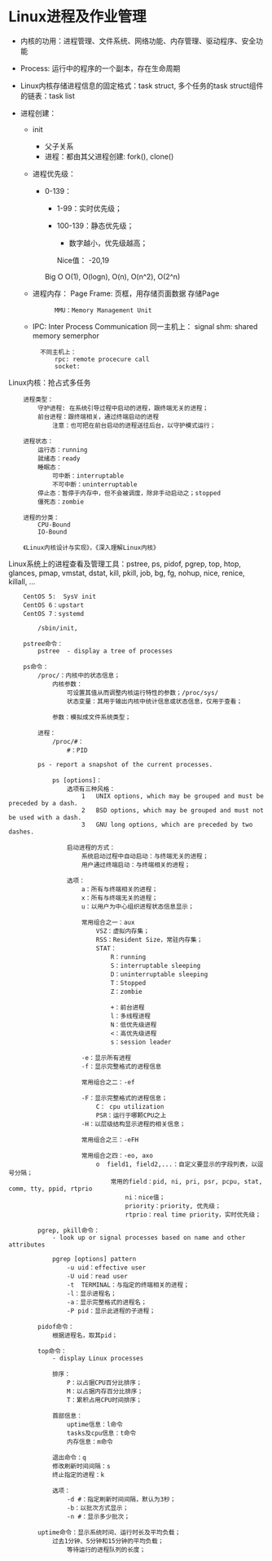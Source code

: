 # Linux进程及作业管理

- 内核的功用：进程管理、文件系统、网络功能、内存管理、驱动程序、安全功能

- Process: 运行中的程序的一个副本，存在生命周期

- Linux内核存储进程信息的固定格式：task struct, 多个任务的task struct组件的链表：task list

- 进程创建：
    - init
        - 父子关系
        - 进程：都由其父进程创建: fork(), clone()
    - 进程优先级：
        - 0-139：
            - 1-99：实时优先级；
            - 100-139：静态优先级；
                - 数字越小，优先级越高；

                Nice值：
                    -20,19

            Big O
                O(1), O(logn), O(n), O(n^2), O(2^n)

    - 进程内存：
            Page Frame: 页框，用存储页面数据
                存储Page

                MMU：Memory Management Unit

    - IPC: Inter Process Communication
            同一主机上：
                signal
                shm: shared memory
                semerphor

            不同主机上：
                rpc: remote procecure call
                socket: 





Linux内核：抢占式多任务

        进程类型：
            守护进程: 在系统引导过程中启动的进程，跟终端无关的进程；
            前台进程：跟终端相关，通过终端启动的进程
                注意：也可把在前台启动的进程送往后台，以守护模式运行；

        进程状态：
            运行态：running
            就绪态：ready
            睡眠态：
                可中断：interruptable
                不可中断：uninterruptable
            停止态：暂停于内存中，但不会被调度，除非手动启动之；stopped
            僵死态：zombie

        进程的分类：
            CPU-Bound
            IO-Bound

        《Linux内核设计与实现》，《深入理解Linux内核》                    






Linux系统上的进程查看及管理工具：pstree, ps, pidof, pgrep, top, htop, glances, pmap, vmstat, dstat, kill, pkill, job, bg, fg, nohup, nice, renice, killall, ...
        
        CentOS 5:  SysV init
        CentOS 6：upstart
        CentOS 7：systemd
        
            /sbin/init, 
        
        pstree命令：
            pstree  - display a tree of processes
            
        ps命令：
            /proc/：内核中的状态信息；
                内核参数：
                    可设置其值从而调整内核运行特性的参数；/proc/sys/
                    状态变量：其用于输出内核中统计信息或状态信息，仅用于查看；
                    
                参数：模拟成文件系统类型；
                
            进程：
                /proc/#：
                    #：PID 
                
            ps - report a snapshot of the current processes.
            
                ps [options]：
                    选项有三种风格：
                        1   UNIX options, which may be grouped and must be preceded by a dash.
                        2   BSD options, which may be grouped and must not be used with a dash.
                        3   GNU long options, which are preceded by two dashes.
                    
                    启动进程的方式：
                        系统启动过程中自动启动：与终端无关的进程；
                        用户通过终端启动：与终端相关的进程；
                        
                    选项：
                        a：所有与终端相关的进程；
                        x：所有与终端无关的进程；
                        u：以用户为中心组织进程状态信息显示；
                        
                        常用组合之一：aux
                            VSZ：虚拟内存集；
                            RSS：Resident Size，常驻内存集；
                            STAT：
                                R：running
                                S：interruptable sleeping
                                D：uninterruptable sleeping
                                T：Stopped
                                Z：zombie
                                
                                +：前台进程
                                l：多线程进程
                                N：低优先级进程
                                <：高优先级进程
                                s：session leader 
                                
                        -e：显示所有进程
                        -f：显示完整格式的进程信息
                        
                        常用组合之二：-ef
                        
                        -F：显示完整格式的进程信息；
                            C： cpu utilization
                            PSR：运行于哪颗CPU之上
                        -H：以层级结构显示进程的相关信息；
                        
                        常用组合之三：-eFH
                        
                        常用组合之四：-eo, axo
                            o  field1, field2,...：自定义要显示的字段列表，以逗号分隔；
                                常用的field：pid, ni, pri, psr, pcpu, stat, comm, tty, ppid, rtprio
                                    ni：nice值；
                                    priority：priority, 优先级；
                                    rtprio：real time priority，实时优先级；
                                    
            pgrep, pkill命令：
                - look up or signal processes based on name and other attributes
                
                pgrep [options] pattern
                    -u uid：effective user
                    -U uid：read user
                    -t  TERMINAL：与指定的终端相关的进程；
                    -l：显示进程名；
                    -a：显示完整格式的进程名；
                    -P pid：显示此进程的子进程；
                    
            pidof命令：
                根据进程名，取其pid；
                
            top命令：
                - display Linux processes
                
                排序：
                    P：以占据CPU百分比排序；
                    M：以占据内存百分比排序；
                    T：累积占用CPU时间排序；
                    
                首部信息：
                    uptime信息：l命令
                    tasks及cpu信息：t命令
                    内存信息：m命令
                    
                退出命令：q
                修改刷新时间间隔：s
                终止指定的进程：k
                
                选项：
                    -d #：指定刷新时间间隔，默认为3秒；
                    -b：以批次方式显示；
                    -n #：显示多少批次；
                
            uptime命令：显示系统时间、运行时长及平均负载；
                过去1分钟、5分钟和15分钟的平均负载；
                    等待运行的进程队列的长度；